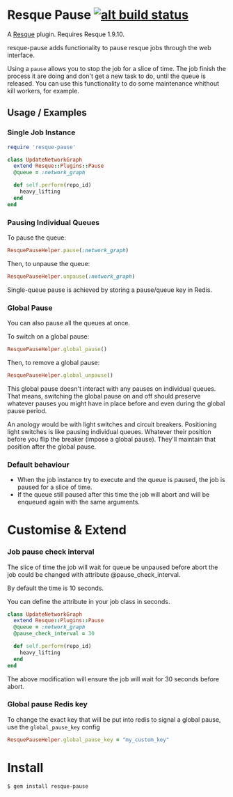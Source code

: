 # Resque Pause [![alt build status][1]][2]

[1]: https://secure.travis-ci.org/wandenberg/resque-pause.png
[2]: http://travis-ci.org/#!/wandenberg/resque-pause


A [Resque][rq] plugin. Requires Resque 1.9.10.

resque-pause adds functionality to pause resque jobs through the web interface.

Using a `pause` allows you to stop the job for a slice of time.
The job finish the process it are doing and don't get a new task to do,
until the queue is released.
You can use this functionality to do some maintenance whithout kill workers, for example.

Usage / Examples
----------------

### Single Job Instance

```ruby
require 'resque-pause'

class UpdateNetworkGraph
  extend Resque::Plugins::Pause
  @queue = :network_graph

  def self.perform(repo_id)
    heavy_lifting
  end
end
```

### Pausing Individual Queues

To pause the queue:

```ruby
ResquePauseHelper.pause(:network_graph)
```

Then, to unpause the queue:

```ruby
ResquePauseHelper.unpause(:network_graph)
```

Single-queue pause is achieved by storing a pause/queue key in Redis.


### Global Pause

You can also pause all the queues at once.

To switch on a global pause:

```ruby
ResquePauseHelper.global_pause()
```

Then, to remove a global pause:

```ruby
ResquePauseHelper.global_unpause()
```

This global pause doesn't interact with any pauses on individual queues. That means, switching the global pause on and off should preserve whatever pauses you might have in place before and even during the global pause period.

An anology would be with light switches and circuit breakers. Positioning light switches is like pausing individual queues. Whatever their position before you flip the breaker (impose a global pause). They'll maintain that position after the global pause.

### Default behaviour

* When the job instance try to execute and the queue is paused, the job is paused for a slice of time.
* If the queue still paused after this time the job will abort and will be enqueued again with the same arguments.


Customise & Extend
==================

### Job pause check interval

The slice of time the job will wait for queue be unpaused before abort the job
could be changed with attribute @pause_check_interval.

By default the time is 10 seconds.

You can define the attribute in your job class in seconds.

```ruby
class UpdateNetworkGraph
  extend Resque::Plugins::Pause
  @queue = :network_graph
  @pause_check_interval = 30

  def self.perform(repo_id)
    heavy_lifting
  end
end
```

The above modification will ensure the job will wait for 30 seconds before abort.

### Global pause Redis key

To change the exact key that will be put into redis to signal a global pause, use the `global_pause_key` config

````ruby
ResquePauseHelper.global_pause_key = "my_custom_key"
````

Install
=======

```bash
$ gem install resque-pause
```

[rq]: http://github.com/defunkt/resque
[resque-pause]: https://github.com/wandenberg/resque-pause
